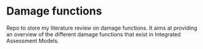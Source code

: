 # Damage functions


Repo to store my literature review on damage functions. It aims at providing an overview of the different damage functions that exist in Integrated Assessment Models. 
